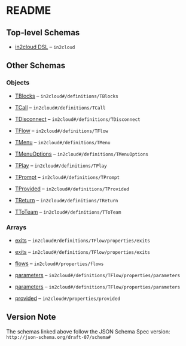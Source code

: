 # README

## Top-level Schemas

*   [in2cloud DSL](./tdslroot.md "in2cloud DSL root object") – `in2cloud`

## Other Schemas

### Objects

*   [TBlocks](./tdslroot-definitions-tblocks.md "Map of flow blocks") – `in2cloud#/definitions/TBlocks`

*   [TCall](./tdslroot-definitions-tcall.md "Invoke other sub-flow defined in this DSL file") – `in2cloud#/definitions/TCall`

*   [TDisconnect](./tdslroot-definitions-tdisconnect.md "Finish flow and disconnect user") – `in2cloud#/definitions/TDisconnect`

*   [TFlow](./tdslroot-definitions-tflow.md "Flow definition") – `in2cloud#/definitions/TFlow`

*   [TMenu](./tdslroot-definitions-tmenu.md "Prompt user to make a choice") – `in2cloud#/definitions/TMenu`

*   [TMenuOptions](./tdslroot-definitions-tmenuoptions.md "Mapping of option to a block id") – `in2cloud#/definitions/TMenuOptions`

*   [TPlay](./tdslroot-definitions-tplay.md "Play message to a user") – `in2cloud#/definitions/TPlay`

*   [TPrompt](./tdslroot-definitions-tprompt.md "Prompt user for input") – `in2cloud#/definitions/TPrompt`

*   [TProvided](./tdslroot-definitions-tprovided.md "Sub-flow avaliable to be invoked with TCall, but not defined in this DSL") – `in2cloud#/definitions/TProvided`

*   [TReturn](./tdslroot-definitions-treturn.md "Return from subflow to a parent flow") – `in2cloud#/definitions/TReturn`

*   [TToTeam](./tdslroot-definitions-ttoteam.md "Transfer user to a specified team") – `in2cloud#/definitions/TToTeam`

### Arrays

*   [exits](./tdslroot-definitions-tflow-properties-exits.md "List of exits points of this flow") – `in2cloud#/definitions/TFlow/properties/exits`

*   [exits](./tdslroot-definitions-tflow-properties-exits.md "List of exits points of this flow") – `in2cloud#/definitions/TFlow/properties/exits`

*   [flows](./tdslroot-properties-flows.md "Flows definition") – `in2cloud#/properties/flows`

*   [parameters](./tdslroot-definitions-tflow-properties-parameters.md "List of parameters required for this flow to run") – `in2cloud#/definitions/TFlow/properties/parameters`

*   [parameters](./tdslroot-definitions-tflow-properties-parameters.md "List of parameters required for this flow to run") – `in2cloud#/definitions/TFlow/properties/parameters`

*   [provided](./tdslroot-properties-provided.md "List of @TProvided sub-flows") – `in2cloud#/properties/provided`

## Version Note

The schemas linked above follow the JSON Schema Spec version: `http://json-schema.org/draft-07/schema#`
